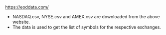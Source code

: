 https://eoddata.com/

- NASDAQ.csv, NYSE.csv and AMEX.csv are downloaded from the above website.
- The data is used to get the list of symbols for the respective exchanges.
